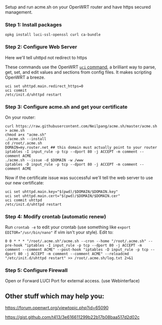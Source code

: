 Setup and run acme.sh on your OpenWRT router and have https secured management.

### Step 1: Install packages

`opkg install luci-ssl-openssl curl ca-bundle`

### Step 2: Configure Web Server
Here we'll tell uhttpd not redirect to https

These commands use the OpenWRT [`uci` command](https://wiki.openwrt.org/doc/uci), a brilliant way to parse, get, set, and edit values and sections from config files. It makes scripting OpenWRT a breeze.

```
uci set uhttpd.main.redirect_https=0
uci commit
/etc/init.d/uhttpd restart
```

### Step 3: Configure acme.sh and get your certificate
On your router:

```
curl https://raw.githubusercontent.com/Neilpang/acme.sh/master/acme.sh > acme.sh
chmod a+x "acme.sh"
./acme.sh --install
cd /root/.acme.sh
DOMAIN=my.router.net ## this domain must actually point to your router
iptables -I input_rule -p tcp --dport 80 -j ACCEPT -m comment --comment ACME
./acme.sh --issue -d $DOMAIN -w /www
iptables -D input_rule -p tcp --dport 80 -j ACCEPT -m comment --comment ACME
```

Now if the certificate issue was successful we'll tell the web server to use our new certificate:

```
uci set uhttpd.main.key="$(pwd)/$DOMAIN/$DOMAIN.key"
uci set uhttpd.main.cert="$(pwd)/$DOMAIN/$DOMAIN.cer"
uci commit uhttpd
/etc/init.d/uhttpd restart
```

### Step 4: Modify crontab (automatic renew)

Run `crontab -e` to edit your crontab (use something like `export EDITOR="/usr/bin/nano"` if vim isn't your style). Edit to:

`0 0 * * * "/root/.acme.sh"/acme.sh --cron --home "/root/.acme.sh" --pre-hook "iptables -I input_rule -p tcp --dport 80 -j ACCEPT -m comment --comment ACME" --post-hook "iptables -D input_rule -p tcp --dport 80 -j ACCEPT -m comment --comment ACME" --reloadcmd "/etc/init.d/uhttpd restart" >> /root/.acme.sh/log.txt 2>&1`


### Step 5: Configure Firewall
Open or Forward LUCI Port for external access. (use Webinterface)



## Other stuff which may help you:
https://forum.openwrt.org/viewtopic.php?id=65090

https://gist.github.com/t413/3e616611299b22b17b08baa517d2d02c

